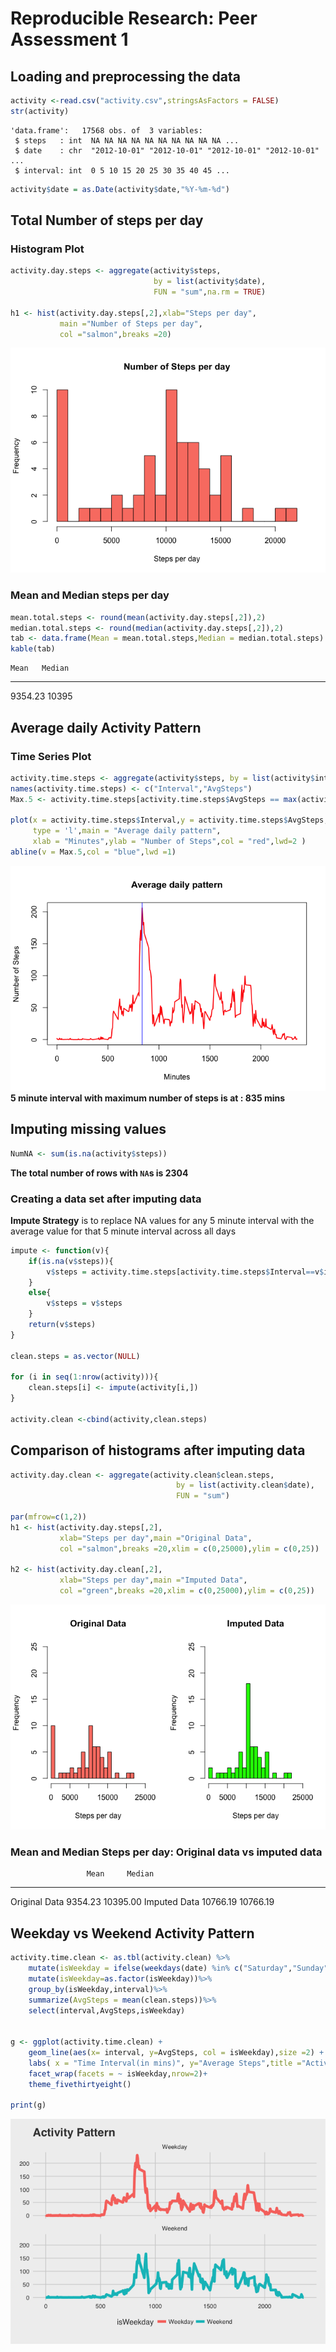 # Reproducible Research: Peer Assessment 1


## Loading and preprocessing the data



```r
activity <-read.csv("activity.csv",stringsAsFactors = FALSE)
str(activity)
```

```
'data.frame':	17568 obs. of  3 variables:
 $ steps   : int  NA NA NA NA NA NA NA NA NA NA ...
 $ date    : chr  "2012-10-01" "2012-10-01" "2012-10-01" "2012-10-01" ...
 $ interval: int  0 5 10 15 20 25 30 35 40 45 ...
```

```r
activity$date = as.Date(activity$date,"%Y-%m-%d")
```

## Total Number of steps per day 

### Histogram Plot

```r
activity.day.steps <- aggregate(activity$steps, 
                                by = list(activity$date),
                                FUN = "sum",na.rm = TRUE)

h1 <- hist(activity.day.steps[,2],xlab="Steps per day",
           main ="Number of Steps per day",
           col ="salmon",breaks =20)
```

![](PA1_template_files/figure-html/unnamed-chunk-3-1.png)<!-- -->

### Mean and Median steps per day

```r
mean.total.steps <- round(mean(activity.day.steps[,2]),2)
median.total.steps <- round(median(activity.day.steps[,2]),2)
tab <- data.frame(Mean = mean.total.steps,Median = median.total.steps)
kable(tab)
```

    Mean   Median
--------  -------
 9354.23    10395
 

## Average daily Activity Pattern

### Time Series Plot

```r
activity.time.steps <- aggregate(activity$steps, by = list(activity$interval),FUN = "mean",na.rm = TRUE)
names(activity.time.steps) <- c("Interval","AvgSteps")
Max.5 <- activity.time.steps[activity.time.steps$AvgSteps == max(activity.time.steps$AvgSteps),1 ]

plot(x = activity.time.steps$Interval,y = activity.time.steps$AvgSteps,
     type = 'l',main = "Average daily pattern",
     xlab = "Minutes",ylab = "Number of Steps",col = "red",lwd=2 )
abline(v = Max.5,col = "blue",lwd =1)
```

![](PA1_template_files/figure-html/timeseries1-1.png)<!-- -->
**5 minute interval with maximum number of steps is at : 835 mins**


## Imputing missing values


```r
NumNA <- sum(is.na(activity$steps))
```

**The total number of rows with `NA`s is 2304**

### Creating a data set after imputing data

**Impute Strategy** is to replace NA values for any 5 minute interval with the average value for that 5 minute interval across all days


```r
impute <- function(v){
    if(is.na(v$steps)){
        v$steps = activity.time.steps[activity.time.steps$Interval==v$interval,2]
    }
    else{
        v$steps = v$steps
    } 
    return(v$steps)
}

clean.steps = as.vector(NULL)

for (i in seq(1:nrow(activity))){
    clean.steps[i] <- impute(activity[i,])
}

activity.clean <-cbind(activity,clean.steps)
```

## Comparison of histograms after imputing data


```r
activity.day.clean <- aggregate(activity.clean$clean.steps,
                                     by = list(activity.clean$date),
                                     FUN = "sum")

par(mfrow=c(1,2))
h1 <- hist(activity.day.steps[,2],
           xlab="Steps per day",main ="Original Data",
           col ="salmon",breaks =20,xlim = c(0,25000),ylim = c(0,25))

h2 <- hist(activity.day.clean[,2],
           xlab="Steps per day",main ="Imputed Data",
           col ="green",breaks =20,xlim = c(0,25000),ylim = c(0,25))
```

![](PA1_template_files/figure-html/hist2-1.png)<!-- -->

### Mean and Median Steps per day: Original data vs imputed data


                     Mean     Median
--------------  ---------  ---------
Original Data     9354.23   10395.00
Imputed Data     10766.19   10766.19
 

## Weekday vs Weekend Activity Pattern


```r
activity.time.clean <- as.tbl(activity.clean) %>%
    mutate(isWeekday = ifelse(weekdays(date) %in% c("Saturday","Sunday"),"Weekend","Weekday"))%>%
    mutate(isWeekday=as.factor(isWeekday))%>%
    group_by(isWeekday,interval)%>%
    summarize(AvgSteps = mean(clean.steps))%>%
    select(interval,AvgSteps,isWeekday)

    
g <- ggplot(activity.time.clean) +
    geom_line(aes(x= interval, y=AvgSteps, col = isWeekday),size =2) +
    labs( x = "Time Interval(in mins)", y="Average Steps",title ="Activity Pattern") +
    facet_wrap(facets = ~ isWeekday,nrow=2)+
    theme_fivethirtyeight()

print(g)
```

![](PA1_template_files/figure-html/timeseries2-1.png)<!-- -->
